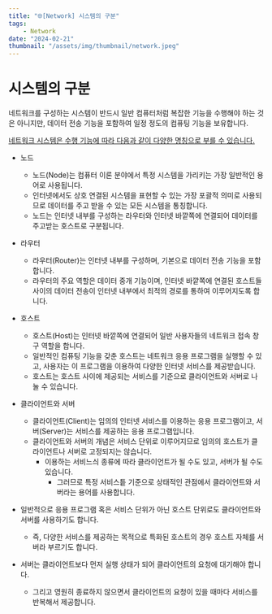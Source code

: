 ```yaml
---
title: "🌐[Network] 시스템의 구분"
tags:
    - Network
date: "2024-02-21"
thumbnail: "/assets/img/thumbnail/network.jpeg"
---
```


# 시스템의 구분

네트워크를 구성하는 시스템이 반드시 일반 컴퓨터처럼 복잡한 기능을 수행해야 하는 것은 아니지만, 데이터 전송 기능을 포함하여 일정 정도의 컴퓨팅 기능을 보유합니다.

<ins>네트워크 시스템은 수행 기능에 따라 다음과 같이 다양한 명칭으로 부를 수 있습니다.</ins>

* 노드
    * 노드(Node)는 컴퓨터 이론 분야에서 특정 시스템을 가리키는 가장 일반적인 용어로 사용됩니다.
    * 인터넷에서도 상호 연결된 시스템을 표현할 수 있는 가장 포괄적 의미로 사용되므로 데이터를 주고 받을 수 있는 모든 시스템을 통칭합니다.
    * 노드는 인터넷 내부를 구성하는 라우터와 인터넷 바깥쪽에 연결되어 데이터를 주고받는 호스트로 구분됩니다.

* 라우터
    * 라우터(Router)는 인터넷 내부를 구성하며, 기본으로 데이터 전송 기능을 포함합니다.
    * 라우터의 주요 역할은 데이터 중개 기능이며, 인터넷 바깥쪽에 연결된 호스트들 사이의 데이터 전송이 인터넷 내부에서 최적의 경로를 통하여 이루어지도록 합니다.

* 호스트
    * 호스트(Host)는 인터넷 바깥쪽에 연결되어 일반 사용자들의 네트워크 접속 창구 역할을 합니다.
    * 일반적인 컴퓨팅 기능을 갖춘 호스트는 네트워크 응용 프로그램을 실행할 수 있고, 사용자는 이 프로그램을 이용하여 다양한 인터넷 서비스를 제공받습니다.
    * 호스트는 호스트 사이에 제공되는 서비스를 기준으로 클라이언트와 서버로 나눌 수 있습니다.

* 클라이언트와 서버
    * 클라이언트(Client)는 임의의 인터넷 서비스를 이용하는 응용 프로그램이고, 서버(Server)는 서비스를 제공하는 응용 프로그램입니다.
    * 클라이언트와 서버의 개념은 서비스 단위로 이루어지므로 임의의 호스트가 클라이언트나 서버로 고정되지는 않습니다.
        * 이용하는 서비느싀 종류에 따라 클라이언트가 될 수도 있고, 서버가 될 수도 있습니다.
            * 그러므로 특정 서비스틑 기준으로 상태적인 관점에서 클라이언트와 서버라는 용어를 사용합니다.

* 일반적으로 응용 프로그램 혹은 서비스 단위가 아닌 호스트 단위로도 클라이언트와 서버를 사용하기도 합니다.
    * 즉, 다양한 서비스를 제공하는 목적으로 특화된 호스트의 경우 호스트 자체를 서버라 부르기도 합니다.
* 서버는 클라이언트보다 먼저 실행 상태가 되어 클라이언트의 요청에 대기해야 합니다.
    * 그리고 영원히 종료하지 않으면서 클라이언트의 요청이 있을 때마다 서비스를 반복해서 제공합니다.
